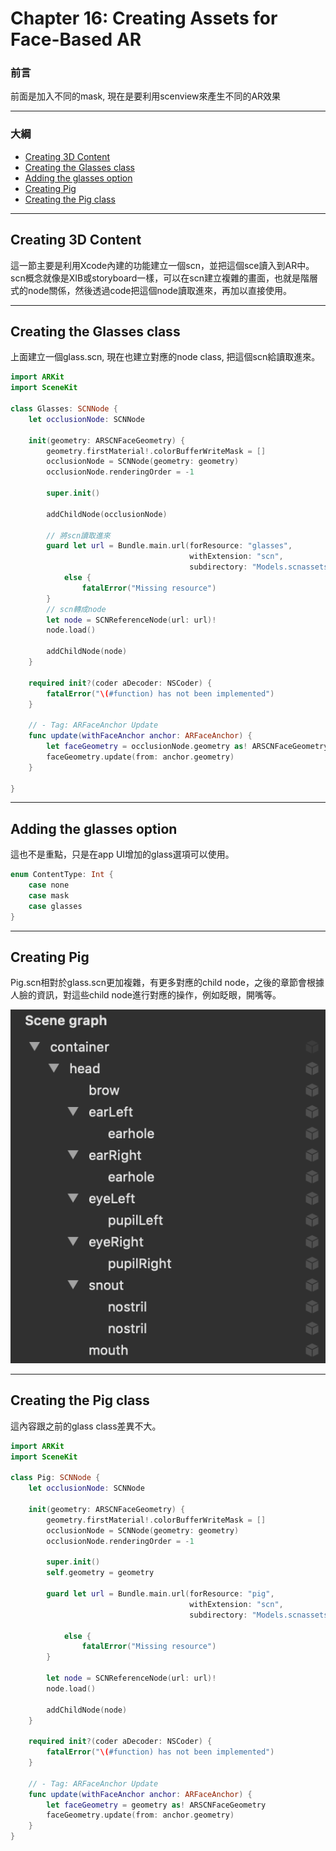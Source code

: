 # Chapter 16: Creating Assets for Face-Based AR

### 前言

前面是加入不同的mask, 現在是要利用scenview來產生不同的AR效果

------

### 大綱

- [Creating 3D Content](#1)
- [Creating the Glasses class](#2)
- [Adding the glasses option](#3)
- [Creating Pig](#4)
- [Creating the Pig class](#5)

------

<h2 id="1">Creating 3D Content</h2>

這一節主要是利用Xcode內建的功能建立一個scn，並把這個sce讀入到AR中。scn概念就像是XIB或storyboard一樣，可以在scn建立複雜的畫面，也就是階層式的node關係，然後透過code把這個node讀取進來，再加以直接使用。

------

<h2 id="2">Creating the Glasses class</h2>

上面建立一個glass.scn, 現在也建立對應的node class, 把這個scn給讀取進來。

```swift
import ARKit
import SceneKit

class Glasses: SCNNode {
    let occlusionNode: SCNNode

    init(geometry: ARSCNFaceGeometry) {
        geometry.firstMaterial!.colorBufferWriteMask = []
        occlusionNode = SCNNode(geometry: geometry)
        occlusionNode.renderingOrder = -1

        super.init()

        addChildNode(occlusionNode)

        // 將scn讀取進來
        guard let url = Bundle.main.url(forResource: "glasses",
                                        withExtension: "scn",
                                        subdirectory: "Models.scnassets")
            else {
                fatalError("Missing resource")
        }
        // scn轉成node
        let node = SCNReferenceNode(url: url)!
        node.load()

        addChildNode(node)
    }

    required init?(coder aDecoder: NSCoder) {
        fatalError("\(#function) has not been implemented")
    }

    // - Tag: ARFaceAnchor Update
    func update(withFaceAnchor anchor: ARFaceAnchor) {
        let faceGeometry = occlusionNode.geometry as! ARSCNFaceGeometry
        faceGeometry.update(from: anchor.geometry)
    }
    
}

```

------

<h2 id="3">Adding the glasses option</h2>

這也不是重點，只是在app UI增加的glass選項可以使用。

```Swift
enum ContentType: Int {
    case none
    case mask
    case glasses
}
```



------

<h2 id="4">Creating Pig</h2>

Pig.scn相對於glass.scn更加複雜，有更多對應的child node，之後的章節會根據人臉的資訊，對這些child node進行對應的操作，例如眨眼，開嘴等。

![](../.gitbook/assets/178.png)

------

<h2 id="5">Creating the Pig class</h2>

這內容跟之前的glass class差異不大。

```Swift
import ARKit
import SceneKit

class Pig: SCNNode {
    let occlusionNode: SCNNode

    init(geometry: ARSCNFaceGeometry) {
        geometry.firstMaterial!.colorBufferWriteMask = []
        occlusionNode = SCNNode(geometry: geometry)
        occlusionNode.renderingOrder = -1

        super.init()
        self.geometry = geometry

        guard let url = Bundle.main.url(forResource: "pig",
                                        withExtension: "scn",
                                        subdirectory: "Models.scnassets")

            else {
                fatalError("Missing resource")
        }

        let node = SCNReferenceNode(url: url)!
        node.load()

        addChildNode(node)
    }

    required init?(coder aDecoder: NSCoder) {
        fatalError("\(#function) has not been implemented")
    }

    // - Tag: ARFaceAnchor Update
    func update(withFaceAnchor anchor: ARFaceAnchor) {
        let faceGeometry = geometry as! ARSCNFaceGeometry
        faceGeometry.update(from: anchor.geometry)
    }
}
```

